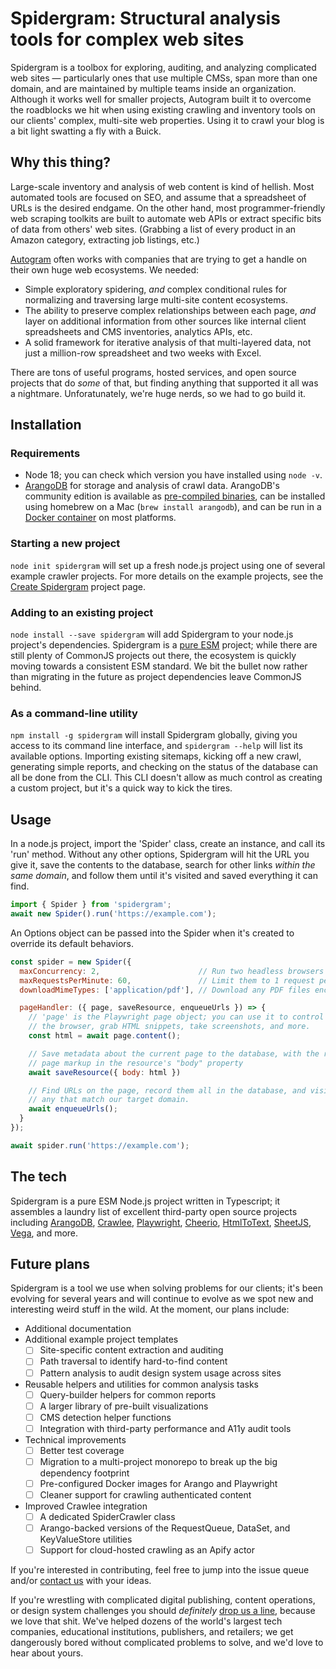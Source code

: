 # Spidergram: Structural analysis tools for complex web sites

Spidergram is a toolbox for exploring, auditing, and analyzing complicated web sites — particularly ones that use multiple CMSs, span more than one domain, and are maintained by multiple teams inside an organization. Although it works well for smaller projects, Autogram built it to overcome the roadblocks we hit when using existing crawling and inventory tools on our clients' complex, multi-site web properties. Using it to crawl your blog is a bit light swatting a fly with a Buick.

## Why this thing?

Large-scale inventory and analysis of web content is kind of hellish. Most automated tools are focused on SEO, and assume that a spreadsheet of URLs is the desired endgame. On the other hand, most programmer-friendly web scraping toolkits are built to automate web APIs or extract specific bits of data from others' web sites. (Grabbing a list of every product in an Amazon category, extracting job listings, etc.)

[Autogram](https://autogram.is) often works with companies that are trying to get a handle on their own huge web ecosystems. We needed:

- Simple exploratory spidering, *and* complex conditional rules for normalizing and traversing large multi-site content ecosystems.
- The ability to preserve complex relationships between each page, *and* layer on additional information from other sources like internal client spreadsheets and CMS inventories, analytics APIs, etc.
- A solid framework for iterative analysis of that multi-layered data, not just a million-row spreadsheet and two weeks with Excel.

There are tons of useful programs, hosted services, and open source projects that do *some* of that, but finding anything that supported it all was a nightmare. Unforatunately, we're huge nerds, so we had to go build it.

## Installation

### Requirements

- Node 18; you can check which version you have installed using `node -v`.
- [ArangoDB](https://www.arangodb.com/) for storage and analysis of crawl data. ArangoDB's community edition is available as [pre-compiled binaries](https://www.arangodb.com/download-major/), can be installed using homebrew on a Mac (`brew install arangodb`), and can be run in a [Docker container](https://hub.docker.com/_/arangodb) on most platforms.

### Starting a new project

`node init spidergram` will set up a fresh node.js project using one of several example crawler projects. For more details on the example projects, see the [Create Spidergram](https://github.com/autogram-is/create-spidergram) project page.

### Adding to an existing project

`node install --save spidergram` will add Spidergram to your node.js project's dependencies. Spidergram is a [pure ESM](https://gist.github.com/sindresorhus/a39789f98801d908bbc7ff3ecc99d99c) project; while there are still plenty of CommonJS projects out there, the ecosystem is quickly moving towards a consistent ESM standard. We bit the bullet now rather than migrating in the future as project dependencies leave CommonJS behind.

### As a command-line utility

`npm install -g spidergram` will install Spidergram globally, giving you access to its command line interface, and `spidergram --help` will list its available options. Importing existing sitemaps, kicking off a new crawl, generating simple reports, and checking on the status of the database can all be done from the CLI. This CLI doesn't allow as much control as creating a custom project, but it's a quick way to kick the tires.

## Usage

In a node.js project, import the 'Spider' class, create an instance, and call its 'run' method. Without any other options, Spidergram will hit the URL you give it, save the contents to the database, search for other links *within the same domain*, and follow them until it's visited and saved everything it can find.

``` javascript
import { Spider } from 'spidergram';
await new Spider().run('https://example.com');
```

An Options object can be passed into the Spider when it's created to override its default behaviors.

``` javascript
const spider = new Spider({
  maxConcurrency: 2,                      // Run two headless browsers in parallel
  maxRequestsPerMinute: 60,               // Limit them to 1 request per second
  downloadMimeTypes: ['application/pdf'], // Download any PDF files encountered

  pageHandler: ({ page, saveResource, enqueueUrls }) => {
    // 'page' is the Playwright page object; you can use it to control
    // the browser, grab HTML snippets, take screenshots, and more.
    const html = await page.content();

    // Save metadata about the current page to the database, with the raw
    // page markup in the resource's "body" property
    await saveResource({ body: html })

    // Find URLs on the page, record them all in the database, and visit
    // any that match our target domain.
    await enqueueUrls();
  }
});

await spider.run('https://example.com');
```

## The tech

Spidergram is a pure ESM Node.js project written in Typescript; it assembles a laundry list of excellent third-party open source projects including [ArangoDB](https://www.arangodb.com), [Crawlee](https://crawlee.dev), [Playwright](https://playwright.dev), [Cheerio](https://cheerio.js.org), [HtmlToText](https://github.com/html-to-text/node-html-to-text), [SheetJS](https://sheetjs.com), [Vega](https://vega.github.io), and more.

## Future plans

Spidergram is a tool we use when solving problems for our clients; it's been evolving for several years and will continue to evolve as we spot new and interesting weird stuff in the wild. At the moment, our plans include:

- Additional documentation
- Additional example project templates
  - [ ] Site-specific content extraction and auditing
  - [ ] Path traversal to identify hard-to-find content
  - [ ] Pattern analysis to audit design system usage across sites
- Reusable helpers and utilities for common analysis tasks
  - [ ] Query-builder helpers for common reports
  - [ ] A larger library of pre-built visualizations
  - [ ] CMS detection helper functions
  - [ ] Integration with third-party performance and A11y audit tools
- Technical improvements
  - [ ] Better test coverage
  - [ ] Migration to a multi-project monorepo to break up the big dependency footprint
  - [ ] Pre-configured Docker images for Arango and Playwright
  - [ ] Cleaner support for crawling authenticated content
- Improved Crawlee integration
  - [ ] A dedicated SpiderCrawler class
  - [ ] Arango-backed versions of the RequestQueue, DataSet, and KeyValueStore utilities
  - [ ] Support for cloud-hosted crawling as an Apify actor

If you're interested in contributing, feel free to jump into the issue queue and/or [contact us](https://autogram.is) with your ideas.

If you're wrestling with complicated digital publishing, content operations, or design system challenges you should _definitely_ [drop us a line](https://autogram.is/listening/), because we love that shit. We've helped dozens of the world's largest tech companies, educational institutions, publishers, and retailers; we get dangerously bored without complicated problems to solve, and we'd love to hear about yours.

